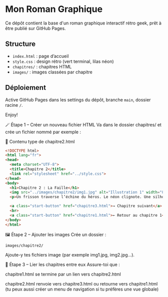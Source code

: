 # Mon Roman Graphique

Ce dépôt contient la base d'un roman graphique interactif rétro geek, prêt à être publié sur GitHub Pages.

## Structure

- `index.html` : page d’accueil
- `style.css` : design rétro (vert terminal, lilas néon)
- `chapitres/` : chapitres HTML
- `images/` : images classées par chapitre

## Déploiement

Active GitHub Pages dans les settings du dépôt, branche `main`, dossier racine `/`.

Enjoy!


🪄 Étape 1 – Créer un nouveau fichier HTML
Va dans le dossier chapitres/ et crée un fichier nommé par exemple :

📄 Contenu type de chapitre2.html

```html
<!DOCTYPE html>
<html lang="fr">
<head>
  <meta charset="UTF-8">
  <title>Chapitre 2</title>
  <link rel="stylesheet" href="../style.css">
</head>
<body>
  <h1>Chapitre 2 : La Faille</h1>
  <img src="../images/chapitre2/img1.jpg" alt="Illustration 1" width="80%">
  <p>Un frisson traverse l’échine du héros. Le néon clignote. Une silhouette s’approche dans la brume verte...</p>

  <a class="start-button" href="chapitre3.html">→ Chapitre suivant</a>
  <br>
  <a class="start-button" href="chapitre1.html">← Retour au chapitre 1</a>
</body>
</html>
```

🖼️ Étape 2 – Ajouter les images
Crée un dossier :

```bash
images/chapitre2/

```

Ajoute-y tes fichiers image (par exemple img1.jpg, img2.jpg…).

🔗 Étape 3 – Lier les chapitres entre eux
Assure-toi que :

chapitre1.html se termine par un lien vers chapitre2.html

chapitre2.html renvoie vers chapitre3.html ou retourne vers chapitre1.html
(tu peux aussi créer un menu de navigation si tu préfères une vue globale)

